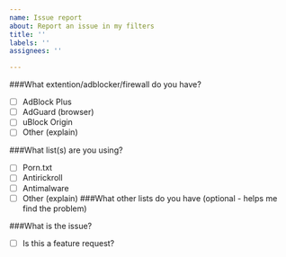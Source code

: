 ```yaml
---
name: Issue report
about: Report an issue in my filters
title: ''
labels: ''
assignees: ''

---
```

###What extention/adblocker/firewall do you have?
- [ ] AdBlock Plus
- [ ] AdGuard (browser)
- [ ] uBlock Origin 
- [ ] Other (explain)

###What list(s) are you using?
- [ ] Porn.txt
- [ ] Antirickroll
- [ ] Antimalware
- [ ] Other (explain)
###What other lists do you have (optional - helps me find the problem)

###What is the issue?

- [ ] Is this a feature request?
